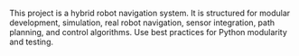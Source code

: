 <!-- Use this file to provide workspace-specific custom instructions to Copilot. For more details, visit https://code.visualstudio.com/docs/copilot/copilot-customization#_use-a-githubcopilotinstructionsmd-file -->

This project is a hybrid robot navigation system. It is structured for modular development, simulation, real robot navigation, sensor integration, path planning, and control algorithms. Use best practices for Python modularity and testing.
